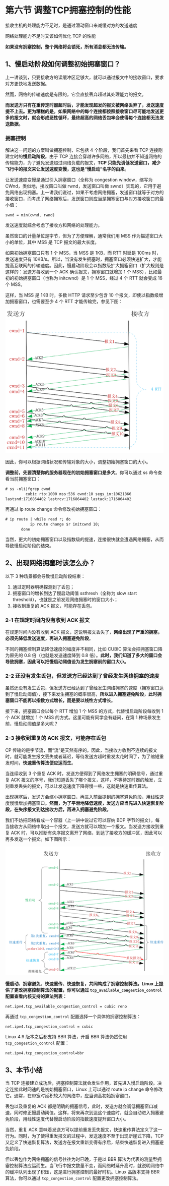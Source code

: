 # **第六节 调整TCP拥塞控制的性能**

接收主机的处理能力不足时，是通过滑动窗口来减缓对方的发送速度

网络处理能力不足时又该如何优化 TCP 的性能

**如果没有拥塞控制，整个网络将会锁死，所有消息都无法传输。**

## **1、慢启动阶段如何调整初始拥塞窗口？**

上一讲谈到，只要接收方的读缓冲区足够大，就可以通过报文中的接收窗口，要求对方更快地发送数据。

然而，网络的传输速度是有限的，它会直接丢弃超过其处理能力的报文。

**而发送方只有在重传定时器超时后，才能发现超发的报文被网络丢弃了，发送速度提不上去。更为糟糕的是，如果网络中的每个连接都按照接收窗口尽可能地发送更多的报文时，就会形成恶性循环，最终超高的网络丢包率会使得每个连接都无法发送数据。**

### **拥塞控制**

解决这一问题的方案叫做拥塞控制，它包括 4 个阶段，我们首先来看 TCP 连接刚建立时的**慢启动阶段**。由于 TCP 连接会穿越许多网络，所以最初并不知道网络的传输能力，为了避免发送超过网络负载的报文，**TCP 只能先调低发送窗口，减少飞行中的报文来让发送速度变慢，这也是“慢启动”名字的由来**。

让发送速度变慢是通过引入拥塞窗口（全称为 congestion window，缩写为 CWnd，类似地，接收窗口叫做 rwnd，发送窗口叫做 swnd）实现的，它用于避免网络出现拥塞。上一讲我们说过，如果不考虑网络拥塞，发送窗口就等于对方的接收窗口，而考虑了网络拥塞后，发送窗口则应当是拥塞窗口与对方接收窗口的最小值：

```
swnd = min(cwnd, rwnd)
```

发送速度就综合考虑了接收方和网络的处理能力。

虽然窗口的计量单位是字节，但为了方便理解，通常我们用 MSS 作为描述窗口大小的单位，其中 MSS 是 TCP 报文的最大长度。

如果初始拥塞窗口只有 1 个 MSS，当 MSS 是 1KB，而 RTT 时延是 100ms 时，发送速度只有 10KB/s。所以，当没有发生拥塞时，拥塞窗口必须快速扩大，才能提高互联网的传输速度。因此，慢启动阶段会以指数级扩大拥塞窗口（扩大规则是这样的：发送方每收到一个 ACK 确认报文，拥塞窗口就增加 1 个 MSS），比如最初的初始拥塞窗口（也称为 initcwnd）是 1 个 MSS，经过 4 个 RTT 就会变成 16 个 MSS。

这样，当 MSS 是 1KB 时，多数 HTTP 请求至少包含 10 个报文，即使以指数级增加拥塞窗口，也需要至少 4 个 RTT 才能传输完，参见下图：

![Alt Image Text](../images/chap2_6_1.png "Body image")

因此，你可以根据网络状况和传输对象的大小，调整初始拥塞窗口的大小。

**调整前，先要清楚你的服务器现在的初始拥塞窗口是多大**。你可以通过 ss 命令查看当前拥塞窗口：

```
# ss -nli|fgrep cwnd
         cubic rto:1000 mss:536 cwnd:10 segs_in:10621866 lastsnd:1716864402 lastrcv:1716864402 lastack:1716864402
```

再通过 ip route change 命令修改初始拥塞窗口：

```
# ip route | while read r; do
           ip route change $r initcwnd 10;
       done
```

当然，更大的初始拥塞窗口以及指数级的提速，连接很快就会遭遇网络拥塞，从而导致慢启动阶段的结束。

## **2、出现网络拥塞时该怎么办？**

以下 3 种场景都会导致慢启动阶段结束：

1. 通过定时器明确探测到了丢包；
2. 拥塞窗口的增长到达了慢启动阈值 ssthresh（全称为 slow start threshold），也就是之前发现网络拥塞时的窗口大小；
3. 接收到重复的 ACK 报文，可能存在丢包。

### **2-1 在规定时间内没有收到 ACK 报文**

在规定时间内没有收到 ACK 报文，这说明报文丢失了，**网络出现了严重的拥塞，必须先降低发送速度，再进入拥塞避免阶段**。

不同的拥塞控制算法降低速度的幅度并不相同，比如 CUBIC 算法会把拥塞窗口降为原先的 0.8 倍（也就是发送速度降到 0.8 倍）。**此时，我们知道了多大的窗口会导致拥塞，因此可以把慢启动阈值设为发生拥塞前的窗口大小。**


### **2-2 还没有发生丢包，但发送方已经达到了曾经发生网络拥塞的速度**

虽然还没有发生丢包，但发送方已经达到了曾经发生网络拥塞的速度（拥塞窗口达到了慢启动阈值），接下来发生拥塞的概率很高，**所以进入拥塞避免阶段，此时拥塞窗口不能再以指数方式增长，而是要以线性方式增长**。

接下来，拥塞窗口会以每个 RTT 增加 1 个 MSS 的方式，代替慢启动阶段每收到 1 个 ACK 就增加 1 个 MSS 的方式。这里可能有同学会有疑问，在第 1 种场景发生前，慢启动阈值是多大呢？

### **2-3 接收到重复的 ACK 报文，可能存在丢包**

CP 传输的是字节流，而“流”是天然有序的。因此，当接收方收到不连续的报文时，就可能发生报文丢失或者延迟，等待发送方超时重发太花时间了，为了缩短重发时间，**快速重传算法便应运而生**。

当连续收到 3 个重复 ACK 时，发送方便得到了网络发生拥塞的明确信号，通过重复 ACK 报文的序号，我们知道丢失了哪个报文，这样，不等待定时器的触发，立刻重发丢失的报文，可以让发送速度下降得慢一些，这就是快速重传算法。

出现拥塞后，发送方会缩小拥塞窗口，再进入前面提到的拥塞避免阶段，用线性速度慢慢增加拥塞窗口。**然而，为了平滑地降低速度，发送方应当先进入快速恢复阶段，在失序报文到达接收方后，再进入拥塞避免阶段。**

我们不妨把网络看成一个容器（上一讲中说过它可以容纳 BDP 字节的报文），每当接收方从网络中取出一个报文，发送方就可以增加一个报文。当发送方接收到重复 ACK 时，可以推断有失序报文离开了网络，到达了接收方的缓冲区，因此可以再多发送一个报文。如下图所示：

![Alt Image Text](../images/chap2_6_3.png "Body image")


**慢启动、拥塞避免、快速重传、快速恢复，共同构成了拥塞控制算法。Linux 上提供了更改拥塞控制算法的配置，你可以通过 `tcp_available_congestion_control` 配置查看内核支持的算法列表：**

```
net.ipv4.tcp_available_congestion_control = cubic reno
```

再通过 `tcp_congestion_control` 配置选择一个具体的拥塞控制算法：

```
net.ipv4.tcp_congestion_control = cubic
```

Linux 4.9 版本之后都支持 BBR 算法，开启 BBR 算法仍然使用 `tcp_congestion_control` 配置：

```
net.ipv4.tcp_congestion_control=bbr
```

## **3、本节小结**

当 TCP 连接建立成功后，拥塞控制算法就会发生作用，首先进入慢启动阶段。决定连接此时网速的是初始拥塞窗口，Linux 上可以通过 route ip change 命令修改它。通常，在带宽时延积较大的网络中，应当调高初始拥塞窗口。

丢包以及重复的 ACK 都是明确的拥塞信号，此时，发送方就会调低拥塞窗口减速，同时修正慢启动阈值。这样，将来再次到达这个速度时，就会自动进入拥塞避免阶段，用线性速度代替慢启动阶段的指数速度提升窗口大小。

当然，重复 ACK 意味着发送方可以提前重发丢失报文，快速重传算法定义了这一行为。同时，为了使得重发报文的过程中，发送速度不至于出现断崖式下降，TCP 又定义了快速恢复算法，发送方在报文重新变得有序后，结束快速恢复进入拥塞避免阶段。


但以丢包作为网络拥塞的信号往往为时已晚，于是以 BBR 算法为代表的测量型拥塞控制算法应运而生。当飞行中报文数量不变，而网络时延升高时，就说明网络中的缓冲队列出现了积压，这是进行拥塞控制的最好时机。Linux 高版本支持 BBR 算法，你可以通过 `tcp_congestion_control` 配置更改拥塞控制算法。